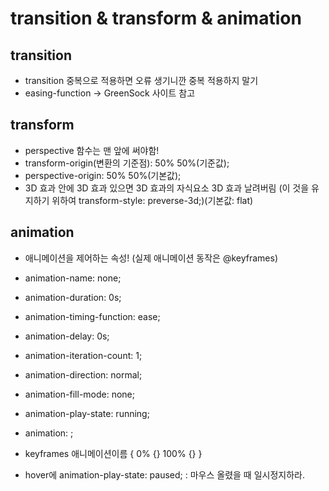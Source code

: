 # transition & transform & animation

## transition
- transition 중복으로 적용하면 오류 생기니깐 중복 적용하지 말기
- easing-function -> GreenSock 사이트 참고

## transform
- perspective 함수는 맨 앞에 써야함!
- transform-origin(변환의 기준점): 50% 50%(기준값);
- perspective-origin: 50% 50%(기본값);
- 3D 효과 안에 3D 효과 있으면 3D 효과의 자식요소 3D 효과 날려버림 (이 것을 유지하기 위하여 transform-style: preverse-3d;)(기본값: flat)


## animation
- 애니메이션을 제어하는 속성! (실제 애니메이션 동작은 @keyframes)

- animation-name: none;
- animation-duration: 0s;
- animation-timing-function: ease;
- animation-delay: 0s;
- animation-iteration-count: 1;
- animation-direction: normal;
- animation-fill-mode: none;
- animation-play-state: running;
- animation: ;

- keyframes 애니메이션이름 {
	0% {}
	100% {}
}

- hover에 animation-play-state: paused;
	: 마우스 올렸을 때 일시정지하라.
